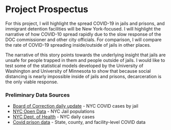 # Project Prospectus 

For this project, I will highlight the spread COVID-19 in jails and prisons, and immigrant detention facilities will be New York-focused. I will highlight the narrative of how COVID-10 spread rapidly due to the slow response of the DOC commissioner and other city officials. For comparison, I will compare the rate of COVID-19 spreading inside/outside of jails in other places. 

The narrative of this story points towards the underlying insight that jails are unsafe for people trapped in them and people outside of jails. I would like to test some of the statistical models developed by the University of Washington and University of Minnesota to show that because social distancing is nearly impossible inside of jails and prisons, decarceration is the only viable response. 

### Preliminary Data Sources
- [Board of Correction daily update](https://www1.nyc.gov/site/boc/covid-19.page) - NYC COVID cases by jail
- [NYC Open Data](https://data.cityofnewyork.us/Public-Safety/Daily-Inmates-In-Custody/7479-ugqb) - NYC Jail populations
- [NYC Dept. of Health](https://github.com/nychealth/coronavirus-data) - NYC daily cases
- [Covid prison data](https://covidprisondata.com/) - State, county, and facility-level COVID data 
